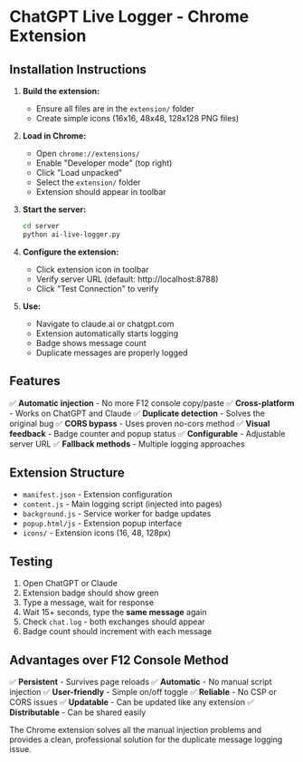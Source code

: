 # ChatGPT Live Logger - Chrome Extension

## Installation Instructions

1. **Build the extension:**
   - Ensure all files are in the `extension/` folder
   - Create simple icons (16x16, 48x48, 128x128 PNG files)

2. **Load in Chrome:**
   - Open `chrome://extensions/`
   - Enable "Developer mode" (top right)
   - Click "Load unpacked"
   - Select the `extension/` folder
   - Extension should appear in toolbar

3. **Start the server:**
   ```bash
   cd server
   python ai-live-logger.py
   ```

4. **Configure the extension:**
   - Click extension icon in toolbar
   - Verify server URL (default: http://localhost:8788)
   - Click "Test Connection" to verify

5. **Use:**
   - Navigate to claude.ai or chatgpt.com
   - Extension automatically starts logging
   - Badge shows message count
   - Duplicate messages are properly logged

## Features

✅ **Automatic injection** - No more F12 console copy/paste
✅ **Cross-platform** - Works on ChatGPT and Claude
✅ **Duplicate detection** - Solves the original bug
✅ **CORS bypass** - Uses proven no-cors method
✅ **Visual feedback** - Badge counter and popup status
✅ **Configurable** - Adjustable server URL
✅ **Fallback methods** - Multiple logging approaches

## Extension Structure

- `manifest.json` - Extension configuration
- `content.js` - Main logging script (injected into pages)
- `background.js` - Service worker for badge updates
- `popup.html/js` - Extension popup interface
- `icons/` - Extension icons (16, 48, 128px)

## Testing

1. Open ChatGPT or Claude
2. Extension badge should show green
3. Type a message, wait for response
4. Wait 15+ seconds, type the **same message** again
5. Check `chat.log` - both exchanges should appear
6. Badge count should increment with each message

## Advantages over F12 Console Method

✅ **Persistent** - Survives page reloads
✅ **Automatic** - No manual script injection
✅ **User-friendly** - Simple on/off toggle
✅ **Reliable** - No CSP or CORS issues
✅ **Updatable** - Can be updated like any extension
✅ **Distributable** - Can be shared easily

The Chrome extension solves all the manual injection problems and provides a clean, professional solution for the duplicate message logging issue.
